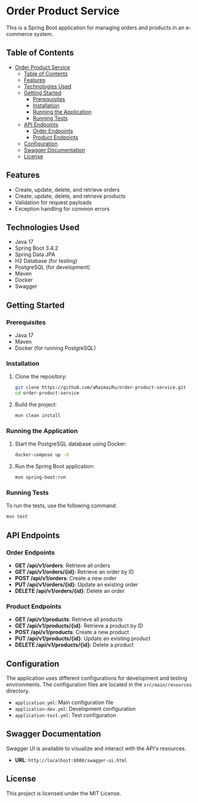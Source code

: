 # Order Product Service

This is a Spring Boot application for managing orders and products in an e-commerce system.

## Table of Contents

- [Order Product Service](#order-product-service)
    - [Table of Contents](#table-of-contents)
    - [Features](#features)
    - [Technologies Used](#technologies-used)
    - [Getting Started](#getting-started)
        - [Prerequisites](#prerequisites)
        - [Installation](#installation)
        - [Running the Application](#running-the-application)
        - [Running Tests](#running-tests)
    - [API Endpoints](#api-endpoints)
        - [Order Endpoints](#order-endpoints)
        - [Product Endpoints](#product-endpoints)
    - [Configuration](#configuration)
    - [Swagger Documentation](#swagger-documentation)
    - [License](#license)

## Features

- Create, update, delete, and retrieve orders
- Create, update, delete, and retrieve products
- Validation for request payloads
- Exception handling for common errors

## Technologies Used

- Java 17
- Spring Boot 3.4.2
- Spring Data JPA
- H2 Database (for testing)
- PostgreSQL (for development)
- Maven
- Docker
- Swagger

## Getting Started

### Prerequisites

- Java 17
- Maven
- Docker (for running PostgreSQL)

### Installation

1. Clone the repository:
   ```sh
   git clone https://github.com/aRaimaiRu/order-product-service.git
   cd order-product-service
   ```

2. Build the project:
   ```sh
   mvn clean install
   ```

### Running the Application

1. Start the PostgreSQL database using Docker:
   ```sh
   docker-compose up -d
   ```

2. Run the Spring Boot application:
   ```sh
   mvn spring-boot:run
   ```

### Running Tests

To run the tests, use the following command:

```sh
mvn test
```

## API Endpoints

### Order Endpoints

- **GET /api/v1/orders**: Retrieve all orders
- **GET /api/v1/orders/{id}**: Retrieve an order by ID
- **POST /api/v1/orders**: Create a new order
- **PUT /api/v1/orders/{id}**: Update an existing order
- **DELETE /api/v1/orders/{id}**: Delete an order

### Product Endpoints

- **GET /api/v1/products**: Retrieve all products
- **GET /api/v1/products/{id}**: Retrieve a product by ID
- **POST /api/v1/products**: Create a new product
- **PUT /api/v1/products/{id}**: Update an existing product
- **DELETE /api/v1/products/{id}**: Delete a product

## Configuration

The application uses different configurations for development and testing environments. The configuration files are
located in the `src/main/resources` directory.

- `application.yml`: Main configuration file
- `application-dev.yml`: Development configuration
- `application-test.yml`: Test configuration

## Swagger Documentation

Swagger UI is available to visualize and interact with the API's resources.

- **URL**: `http://localhost:8088/swagger-ui.html`

## License

This project is licensed under the MIT License.
